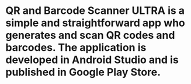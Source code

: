 # QR and Barcode Scanner ULTRA is a simple and straightforward app who generates and scan QR codes and barcodes. The application is developed in Android Studio and is published in Google Play Store.
